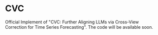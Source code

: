 # CVC
Official Implement of "CVC: Further Aligning LLMs via Cross-View Correction for Time Series Forecasting". The code will be available soon.
